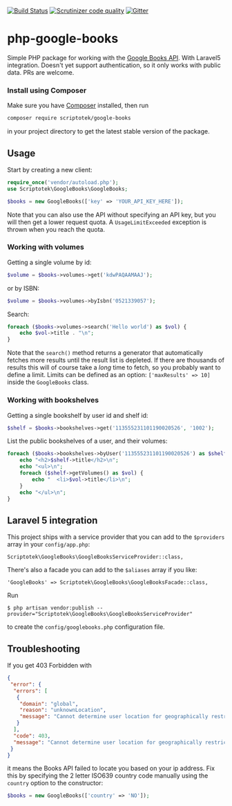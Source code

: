 [![Build Status](https://img.shields.io/travis/scriptotek/php-google-books.svg)](https://travis-ci.org/scriptotek/php-google-books)
[![Scrutinizer code quality](https://scrutinizer-ci.com/g/scriptotek/php-google-books/badges/quality-score.png?b=master)](https://scrutinizer-ci.com/g/scriptotek/php-google-books/?branch=master)
[![Gitter](https://badges.gitter.im/scriptotek/php-google-books.svg)](https://gitter.im/scriptotek/php-google-books?utm_source=badge&utm_medium=badge&utm_campaign=pr-badge)

# php-google-books

Simple PHP package for working with the [Google Books API](https://developers.google.com/books/docs/v1/reference/). With Laravel5 integration.
Doesn't yet support authentication, so it only works with public data.
PRs are welcome.

### Install using Composer

Make sure you have [Composer](https://getcomposer.org) installed, then run

```bash
composer require scriptotek/google-books
```

in your project directory to get the latest stable version of the package.

## Usage

Start by creating a new client:

```php
require_once('vendor/autoload.php');
use Scriptotek\GoogleBooks\GoogleBooks;

$books = new GoogleBooks(['key' => 'YOUR_API_KEY_HERE']);
```

Note that you can also use the API without specifying an API key,
but you will then get a lower request quota. A `UsageLimitExceeded`
exception is thrown when you reach the quota.

### Working with volumes

Getting a single volume by id:

```php
$volume = $books->volumes->get('kdwPAQAAMAAJ');
```

or by ISBN:

```php
$volume = $books->volumes->byIsbn('0521339057');
```

Search:

```php
foreach ($books->volumes->search('Hello world') as $vol) {
    echo $vol->title . "\n";
}
```

Note that the `search()` method returns a generator
that automatically fetches more results until the result
list is depleted. If there are thousands of results this will of course take a *long*
time to fetch, so you probably want to define a limit. Limits  can be defined as an option: `['maxResults' => 10]` inside the `GoogleBooks` class.

### Working with bookshelves

Getting a single bookshelf by user id and shelf id:

```php
$shelf = $books->bookshelves->get('113555231101190020526', '1002');
```

List the public bookshelves of a user, and their volumes:

```php
foreach ($books->bookshelves->byUser('113555231101190020526') as $shelf) {
    echo "<h2>$shelf->title</h2>\n";
    echo "<ul>\n";
    foreach ($shelf->getVolumes() as $vol) {
        echo "  <li>$vol->title</li>\n";
    }
    echo "</ul>\n";
}
```

## Laravel 5 integration

This project ships with a service provider that you can add to the
`$providers` array in your `config/app.php`:

    Scriptotek\GoogleBooks\GoogleBooksServiceProvider::class,

There's also a facade you can add to the `$aliases` array if you like:

    'GoogleBooks' => Scriptotek\GoogleBooks\GoogleBooksFacade::class,

Run

    $ php artisan vendor:publish --provider="Scriptotek\GoogleBooks\GoogleBooksServiceProvider"

to create the `config/googlebooks.php` configuration file.

## Troubleshooting

If you get 403 Forbidden with

```json
{
 "error": {
  "errors": [
   {
    "domain": "global",
    "reason": "unknownLocation",
    "message": "Cannot determine user location for geographically restricted operation."
   }
  ],
  "code": 403,
  "message": "Cannot determine user location for geographically restricted operation."
 }
}
```

it means the Books API failed to locate you based on your ip address. Fix this
by specifying the 2 letter ISO639 country code manually using the `country`
option to the constructor:

```php
$books = new GoogleBooks(['country' => 'NO']);
```
